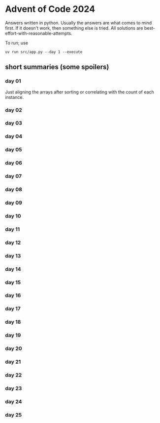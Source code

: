 # Advent of Code 2024

Answers written in python. Usually the answers are what comes
to mind first. If it doesn't work, then something else is tried.
All solutions are best-effort-with-reasonable-attempts.

To run; use

```
uv run src/app.py --day 1 --execute
```

## short summaries (some spoilers)

### day 01

Just aligning the arrays after sorting or correlating with the count of each instance.

### day 02

### day 03

### day 04

### day 05

### day 06

### day 07

### day 08

### day 09

### day 10

### day 11

### day 12

### day 13

### day 14

### day 15

### day 16

### day 17

### day 18

### day 19

### day 20

### day 21

### day 22

### day 23

### day 24

### day 25
